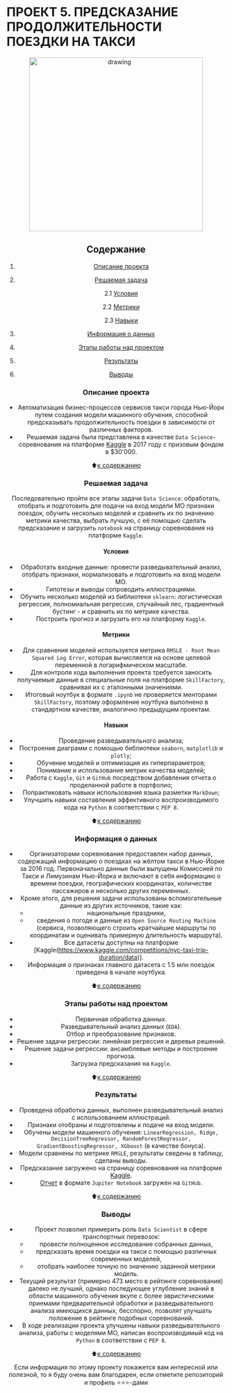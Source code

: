 # **ПРОЕКТ 5. ПРЕДСКАЗАНИЕ ПРОДОЛЖИТЕЛЬНОСТИ ПОЕЗДКИ НА ТАКСИ**

<center> <img src = https://puzzlepalace.com.au/wp-content/uploads/2018/04/New-York-Taxi-1500-Piece-by-Jumbo.jpg alt="drawing" style="width:400px;" </center>

## **Содержание**

1. [Описание проекта](https://github.com/Licharg/SkillFactory/blob/master/Projects/Project_5/README.md#Описание-проекта)  
2. [Решаемая задача](https://github.com/Licharg/SkillFactory/blob/master/Projects/Project_5/README.md#Решаемая-задача)

    2.1 [Условия](https://github.com/Licharg/SkillFactory/blob/master/Projects/Project_5/README.md#Условия)

    2.2 [Метрики](https://github.com/Licharg/SkillFactory/blob/master/Projects/Project_5/README.md#Метрики)

    2.3 [Навыки](https://github.com/Licharg/SkillFactory/blob/master/Projects/Project_5/README.md#Навыки)

3. [Информация о данных](https://github.com/Licharg/SkillFactory/blob/master/Projects/Project_5/README.md#Информация-о-данных)  
4. [Этапы работы над проектом](https://github.com/Licharg/SkillFactory/blob/master/Projects/Project_5/README.md#Этапы-работы-над-проектом)  
5. [Результаты](https://github.com/Licharg/SkillFactory/blob/master/Projects/Project_5/README.md#Результаты)
6. [Выводы](https://github.com/Licharg/SkillFactory/blob/master/Projects/Project_5/README.md#Выводы)

### **Описание проекта**

- Автоматизация бизнес-процессов сервисов такси города Нью-Йорк путем создания модели машинного обучения, способной предсказывать продолжительность поездки в зависимости от различных факторов.  
- Решаемая задача была представлена в качестве `Data Science`-соревнования на платформе [Kaggle](https://www.kaggle.com/competitions/nyc-taxi-trip-duration/overview) в 2017 году с призовым фондом в $30'000.

:arrow_up:[к содержанию](https://github.com/Licharg/SkillFactory/blob/master/Projects/Project_5/README.md#Содержание)

### **Решаемая задача**

Последовательно пройти все этапы задачи `Data Science`: обработать, отобрать и подготовить для подачи на вход модели МО признаки поездок, обучить несколько моделей и сравнить их по значению метрики качества, выбрать лучшую, с её помощью сделать предсказание и загрузить `notebook` на страницу соревнования на платформе `Kaggle`.  

#### **Условия**

- Обработать входные данные: провести разведывательный анализ, отобрать признаки, нормализовать и подготовить на вход модели МО.
- Гипотезы и выводы сопроводить иллюстрациями.
- Обучить несколько моделей из библиотеки `sklearn`: логистическая регрессия, полномиальная регрессия, случайный лес, градиентный бустинг - и сравнить их по метрике качества.
- Построить прогноз и загрузить его на платформу `Kaggle`.

#### **Метрики**

- Для сравнения моделей используется метрика `RMSLE - Root Mean Squared Log Error`, которая вычисляется на основе целевой переменной в логарифмическом масштабе.  
- Для контроля хода выполнения проекта требуется заносить получаемые данные в специальные поля на платформе `SkillFactory`, сравнивая их с эталонными значениями.  
- Итоговый ноутбук в формате `.ipynb` не проверяется менторами `SkillFactory`, поэтому оформление ноутбука выполнено в стандартном качестве, аналогично предыдущим проектам.

#### **Навыки**

- Проведение разведывательного анализа;
- Построение диаграмм с помощью библиотеки `seaborn`, `matplotlib` и `plotly`;
- Обучение моделей и оптимизация их гиперпараметров;
- Понимание и использование метрик качества моделей;
- Работа с `Kaggle`, `Git` и `GitHub` посредством добавления отчета о проделанной работе в портфолио;
- Попрактиковать навыки использования языка разметки `MarkDown`;
- Улучшить навыки составления эффективного воспроизводимого кода на `Python` в соответствии с `PEP 8`.

:arrow_up:[к содержанию](https://github.com/Licharg/SkillFactory/blob/master/Projects/Project_5/README.md#Содержание)

### **Информация о данных**

- Организаторами соревнования предоставлен набор данных, содержащий информацию о поездках на жёлтом такси в Нью-Йорке за 2016 год. Первоначально данные были выпущены Комиссией по Такси и Лимузинам Нью-Йорка и включают в себя информацию о времени поездки, географических координатах, количестве пассажиров и несколько других переменных.  
- Кроме этого, для решения задачи использованы вспомогательные данные из других источников, такие как:
  - национальные праздники,
  - сведения о погоде и данные из `Open Source Routing Machine` (сервиса, позволяющего строить кратчайшие маршруты по координатам и оценивать примерную длительность маршрута).  
- Все датасеты доступны на платформе [Kaggle(https://www.kaggle.com/competitions/nyc-taxi-trip-duration/data)].  
- Информация о признаках главного датасета с 1.5 млн поездок приведена в начале ноутбука.  
  
:arrow_up:[к содержанию](https://github.com/Licharg/SkillFactory/blob/master/Projects/Project_5/README.md#Содержание)

### **Этапы работы над проектом**

- Первичная обработка данных.
- Разведывательный анализ данных (`EDA`).
- Отбор и преобразование признаков.
- Решение задачи регрессии: линейная регрессия и деревья решений.
- Решение задачи регрессии: ансамблевые методы и построение прогноза.
- Загрузка предсказания на `Kaggle`.

:arrow_up:[к содержанию](https://github.com/Licharg/SkillFactory/blob/master/Projects/Project_5/README.md#Содержание)

### **Результаты**

- Проведена обработка данных, выполнен разведывательный анализ с использованием иллюстраций.  
- Признаки отобраны и подготовлены к подаче на вход модели.
- Обучены модели машинного обучения: `LinearRegression, Ridge, DecisionTreeRegressor, RandomForestRegressor, GradientBoostingRegressor, XGboost` (в качестве бонуса).
- Модели сравнены по метрике `RMSLE`, результаты сведены в таблицу, сделаны выводы.
- Предсказание загружено на страницу соревнования на платформе [Kaggle](https://www.kaggle.com/competitions/nyc-taxi-trip-duration/leaderboard).
- [Отчет](https://github.com/Licharg/SkillFactory/blob/master/Projects/Project_5/Project-5_NYC_taxi_trip_duration.ipynb) в формате `Jupiter Notebook` загружен на `GitHub`.

:arrow_up:[к содержанию](https://github.com/Licharg/SkillFactory/blob/master/Projects/Project_5/README.md#Содержание)

### **Выводы**

- Проект позволил примерить роль `Data Scientist` в сфере транспортных перевозок:
  - провести полноценное исследование собранных данных,
  - предсказать время поездки на такси с помощью различных современных моделей,
  - отобрать наиболее точную по значению заданной метрики модель.  
- Текущий результат (примерно 473 место в рейтинге соревнования) далеко не лучший, однако последующее углубление знаний в области машинного обучения вкупе с более эвристическими приемами предварительной обработки и разведывательного анализа имеющихся данных, бесспорно, позволят улучшать положение в рейтинге подобных соревнований.  
- В ходе реализации проекта улучшены навыки разведывательного анализа, работы с моделями МО, написан воспроизводимый код на `Python` в соответствии с `PEP 8`.

:arrow_up:[к содержанию](https://github.com/Licharg/SkillFactory/blob/master/Projects/Project_5/README.md#Содержание)

Если информация по этому проекту покажется вам интересной или полезной, то я буду очень вам благодарен, если отметите репозиторий и профиль ⭐️⭐️⭐️-дами
